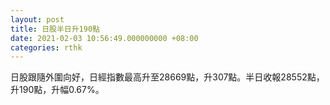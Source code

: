 ```yaml
---
layout: post
title: 日股半日升190點
date: 2021-02-03 10:56:49.000000000 +08:00
categories: rthk
---
```


日股跟隨外圍向好，日經指數最高升至28669點，升307點。半日收報28552點，升190點，升幅0.67%。
